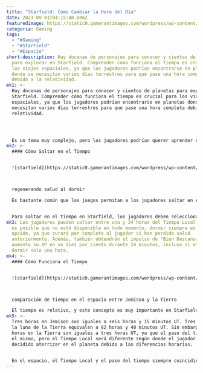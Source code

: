 ```yaml
---
title: "Starfield: Cómo Cambiar la Hora del Día"
date: 2023-09-01T04:15:48.886Z
featuredimage: https://static0.gamerantimages.com/wordpress/wp-content/uploads/2023/08/collage-maker-26-aug-2023-03-50-pm-3308.jpg?q=50&fit=contain&w=1140&h=&dpr=1.5
categoria: Gaming
tags:
  - "#Gaming"
  - "#StarField"
  - "#Espacio"
short-description: Hay docenas de personajes para conocer y cientos de planetas
  para explorar en Starfield. Comprender cómo funciona el tiempo es crucial para
  los viajes espaciales, ya que los jugadores podrían encontrarse en planetas
  donde se necesitan varios días terrestres para que pase una hora completa
  debido a la relatividad.
mk1: >-
  Hay docenas de personajes para conocer y cientos de planetas para explorar en
  Starfield. Comprender cómo funciona el tiempo es crucial para los viajes
  espaciales, ya que los jugadores podrían encontrarse en planetas donde se
  necesitan varios días terrestres para que pase una hora completa debido a la
  relatividad.




  Es un tema muy complejo, pero los jugadores podrían querer aprender cómo funciona todo para poder navegar mejor por todos los mundos interesantes en Starfield. Esta guía no solo mostrará a los jugadores cómo pasa el tiempo en el espacio, sino que también explicará cómo pueden saltar en el tiempo donde sea que vayan.
mk2: >-
  #### Cómo Saltar en el Tiempo


  ![starfield](https://static0.gamerantimages.com/wordpress/wp-content/uploads/2023/08/collage-maker-26-aug-2023-04-24-pm-9065.jpg?q=50&fit=crop&w=1500&dpr=1.5 "starfield")



  regenerando salud al dormir

  Es bastante común que los juegos permitan a los jugadores saltar en el tiempo, facilitando la obtención de recursos o la espera a que se abra una misión. Starfield no es diferente, lo que permite a sus jugadores saltar en el tiempo del día en casi cualquier momento del juego. Siempre y cuando tengan acceso a un lugar cómodo, como una cama, una silla, un banco o un sofá, podrán descansar y pasar el tiempo.


  Para saltar en el tiempo en Starfield, los jugadores deben seleccionar la opción "Sentarse en un asiento" o "Dormir en una cama" y luego elegir la opción de "Esperar". Los jugadores deben decidir cuánto tiempo les gustaría descansar, y esto determinará cuánto tiempo saltarán hacia adelante.
mk3: Los jugadores pueden saltar entre una y 24 horas del Tiempo Local. Aunque
  es posible que no esté disponible en todo momento, dormir siempre es una mejor
  opción, ya que curará por completo al jugador si han perdido salud
  anteriormente. Además, también obtendrán el impulso de "Bien Descansado", que
  aumenta su XP en un diez por ciento durante 24 minutos, incluso si eligen
  dormir solo una hora.
mk4: >-
  #### Cómo Funciona el Tiempo


  ![starfield](https://static0.gamerantimages.com/wordpress/wp-content/uploads/2023/08/collage-maker-26-aug-2023-04-20-pm-681.jpg?q=50&fit=crop&w=1500&dpr=1.5 "starfield")



  comparación de tiempo en el espacio entre Jemison y la Tierra

  El tiempo es relativo, y este concepto es muy importante en Starfield. Aunque los jugadores deben elegir saltar en el tiempo entre una y 24 horas locales, el Tiempo Local no siempre coincidirá con el Tiempo Universal (UT, por sus siglas en inglés).
mk5: >-
  Tres horas en Jemison son iguales a seis horas y 15 minutos UT. Tres horas en
  la luna de la Tierra equivalen a 82 horas y 40 minutos UT. Sin embargo, tres
  horas en la Tierra son iguales a tres horas UT, ya que el paso del tiempo es
  el mismo, pero el Tiempo Local será diferente según donde el jugador haya
  decidido aterrizar en el planeta debido a las diferencias horarias.


  En el espacio, el Tiempo Local y el paso del tiempo siempre coincidirán con el Tiempo Universal. Además, el Tiempo Universal es el mismo sin importar dónde se encuentre el jugador.
---
```

